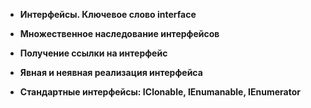 - **Интерфейсы. Ключевое слово interface**


- **Множественное наследование интерфейсов**


- **Получение ссылки на интерфейс**


- **Явная и неявная реализация интерфейса**


- **Стандартные интерфейсы: IClonable, IEnumanable, IEnumerator**
